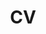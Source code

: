 ---
title: "CV"
permalink: /cv/
redirect_from: 
  - /cv
redirect_to:
  - ../files/AG_CV.pdf
layout: single
---